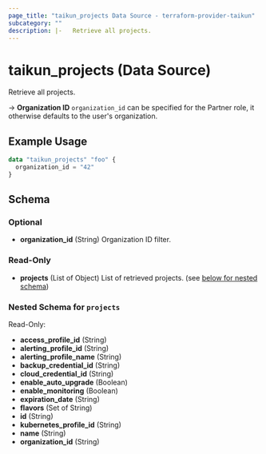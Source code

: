 ```yaml
---
page_title: "taikun_projects Data Source - terraform-provider-taikun"
subcategory: ""
description: |-   Retrieve all projects.
---
```


# taikun_projects (Data Source)

Retrieve all projects.

-> **Organization ID** `organization_id` can be specified for the Partner role, it otherwise defaults to the user's organization.

## Example Usage

```terraform
data "taikun_projects" "foo" {
  organization_id = "42"
}
```

<!-- schema generated by tfplugindocs -->
## Schema

### Optional

- **organization_id** (String) Organization ID filter.

### Read-Only

- **projects** (List of Object) List of retrieved projects. (see [below for nested schema](#nestedatt--projects))

<a id="nestedatt--projects"></a>
### Nested Schema for `projects`

Read-Only:

- **access_profile_id** (String)
- **alerting_profile_id** (String)
- **alerting_profile_name** (String)
- **backup_credential_id** (String)
- **cloud_credential_id** (String)
- **enable_auto_upgrade** (Boolean)
- **enable_monitoring** (Boolean)
- **expiration_date** (String)
- **flavors** (Set of String)
- **id** (String)
- **kubernetes_profile_id** (String)
- **name** (String)
- **organization_id** (String)


